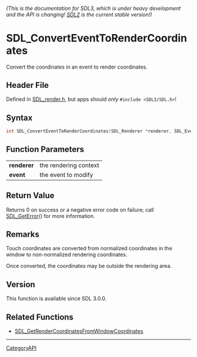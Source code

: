 ###### (This is the documentation for SDL3, which is under heavy development and the API is changing! [SDL2](https://wiki.libsdl.org/SDL2/) is the current stable version!)
# SDL_ConvertEventToRenderCoordinates

Convert the coordinates in an event to render coordinates.

## Header File

Defined in [SDL_render.h](https://github.com/libsdl-org/SDL/blob/main/include/SDL3/SDL_render.h), but apps should _only_ `#include <SDL3/SDL.h>`!

## Syntax

```c
int SDL_ConvertEventToRenderCoordinates(SDL_Renderer *renderer, SDL_Event *event);

```

## Function Parameters

|                  |                       |
| ---------------- | --------------------- |
| **renderer**     | the rendering context |
| **event**        | the event to modify   |

## Return Value

Returns 0 on success or a negative error code on failure; call
[SDL_GetError](SDL_GetError)() for more information.

## Remarks

Touch coordinates are converted from normalized coordinates in the window
to non-normalized rendering coordinates.

Once converted, the coordinates may be outside the rendering area.

## Version

This function is available since SDL 3.0.0.

## Related Functions

* [SDL_GetRenderCoordinatesFromWindowCoordinates](SDL_GetRenderCoordinatesFromWindowCoordinates)

----
[CategoryAPI](CategoryAPI)

